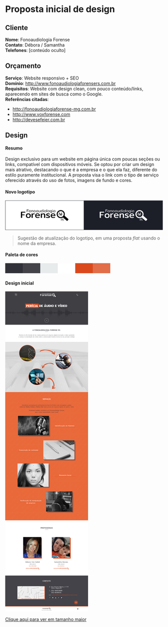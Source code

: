 Proposta inicial de design
==========================

Cliente
-------

**Nome**: Fonoaudiologia Forense  
**Contato**: Débora / Samantha  
**Telefones**: [conteúdo oculto]

Orçamento
---------

**Serviço**: Website responsivo + SEO  
**Domínio**: http://www.fonoaudiologiaforensers.com.br  
**Requisitos**: Website com design clean, com pouco conteúdo/links, aparecendo em sites de busca como o Google.  
**Referências citadas**:  
- http://fonoaudiologiaforense-mg.com.br  
- http://www.voxforense.com  
- http://devesefeier.com.br

Design
------

#### Resumo

Design exclusivo para um website em página única com poucas seções ou links, compatível com dispositivos móveis.
Se optou por criar um design mais atrativo, destacando o que é a empresa e o que ela faz, diferente do estilo puramente institucional.
A proposta visa o link com o tipo de serviço oferecido através do uso de fotos, imagens de fundo e cores.

#### Novo logotipo

![logo](https://raw.githubusercontent.com/tiedesign/fonoaudiologiaforensers/master/Proposta/Logo.png)

> Sugestão de atualização do logotipo, em uma proposta _flat_ usando o nome da empresa.

#### Paleta de cores

![cores](https://raw.githubusercontent.com/tiedesign/fonoaudiologiaforensers/master/Proposta/Paleta-Cores.png)

#### Design inicial

<img src="https://raw.githubusercontent.com/tiedesign/fonoaudiologiaforensers/master/Proposta/Proposta1.jpg" widht="100px" border="0"/>

[Clique aqui para ver em tamanho maior](https://raw.githubusercontent.com/tiedesign/fonoaudiologiaforensers/master/Proposta/Proposta1.jpg)



